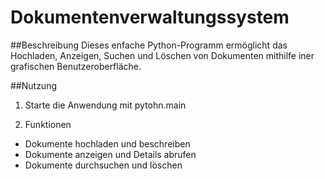 # Dokumentenverwaltungssystem

##Beschreibung
Dieses enfache Python-Programm ermöglicht das Hochladen, Anzeigen, Suchen und Löschen von Dokumenten
mithilfe iner grafischen Benutzeroberfläche.

##Nutzung

1. Starte die Anwendung mit pytohn.main

2. Funktionen
- Dokumente hochladen und beschreiben
- Dokumente anzeigen und Details abrufen
- Dokumente durchsuchen und löschen

